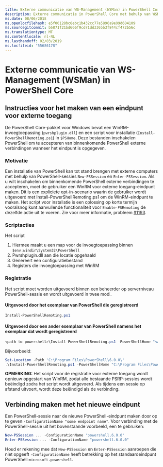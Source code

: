 ```yaml
---
title: Externe communicatie van WS-Management (WSMan) in PowerShell Core
description: Externe communicatie in PowerShell Core met behulp van WSMan
ms.date: 08/06/2018
ms.openlocfilehash: e5f00128bc8ebc1b432cc77a5896a9e09d684109
ms.sourcegitcommit: b6871f21bd666f9cd71dd336bb3f844cf472b56c
ms.translationtype: MT
ms.contentlocale: nl-NL
ms.lasthandoff: 02/03/2019
ms.locfileid: "55686178"
---
```

# <a name="ws-management-wsman-remoting-in-powershell-core"></a>Externe communicatie van WS-Management (WSMan) in PowerShell Core

## <a name="instructions-to-create-a-remoting-endpoint"></a>Instructies voor het maken van een eindpunt voor externe toegang

De PowerShell Core-pakket voor Windows bevat een WinRM-invoegtoepassing (`pwrshplugin.dll`) en een script voor installatie (`Install-PowerShellRemoting.ps1`) in `$PSHome`.
Deze bestanden inschakelen PowerShell om te accepteren van binnenkomende PowerShell externe verbindingen wanneer het eindpunt is opgegeven.

### <a name="motivation"></a>Motivatie

Een installatie van PowerShell kan tot stand brengen met externe computers met behulp van PowerShell-sessies `New-PSSession` en `Enter-PSSession`.
Als u wilt inschakelen om binnenkomende PowerShell externe verbindingen te accepteren, moet de gebruiker een WinRM voor externe toegang-eindpunt maken.
Dit is een expliciete opt-in-scenario waarin de gebruiker wordt uitgevoerd met Install-PowerShellRemoting.ps1 om de WinRM-eindpunt te maken.
Het script voor installatie is een oplossing op korte termijn vooralsnog kunt aanvullende functionaliteit voor `Enable-PSRemoting` de dezelfde actie uit te voeren.
Zie voor meer informatie, probleem [#1193](https://github.com/PowerShell/PowerShell/issues/1193).

### <a name="script-actions"></a>Scriptacties

Het script

1. Hiermee maakt u een map voor de invoegtoepassing binnen `$env:windir\System32\PowerShell`
1. Pwrshplugin.dll aan die locatie opgehaald
1. Genereert een configuratiebestand
1. Registers die invoegtoepassing met WinRM

### <a name="registration"></a>Registratie

Het script moet worden uitgevoerd binnen een beheerder op serverniveau PowerShell-sessie en wordt uitgevoerd in twee modi.

#### <a name="executed-by-the-instance-of-powershell-that-it-will-register"></a>Uitgevoerd door het exemplaar van PowerShell die geregistreerd

```powershell
Install-PowerShellRemoting.ps1
```

#### <a name="executed-by-another-instance-of-powershell-on-behalf-of-the-instance-that-it-will-register"></a>Uitgevoerd door een ander exemplaar van PowerShell namens het exemplaar dat wordt geregistreerd

```powershell
<path to powershell>\Install-PowerShellRemoting.ps1 -PowerShellHome "<absolute path to the instance's $PSHOME>"
```

Bijvoorbeeld:

```powershell
Set-Location -Path 'C:\Program Files\PowerShell\6.0.0\'
.\Install-PowerShellRemoting.ps1 -PowerShellHome "C:\Program Files\PowerShell\6.0.0\"
```

**OPMERKING:** Het script voor de registratie voor externe toegang wordt opnieuw opgestart van WinRM, zodat alle bestaande PSRP-sessies wordt beëindigd zodra het script wordt uitgevoerd. Als tijdens een sessie op afstand uitvoert, wordt deze beëindigd als de verbinding.

## <a name="how-to-connect-to-the-new-endpoint"></a>Verbinding maken met het nieuwe eindpunt

Een PowerShell-sessie naar de nieuwe PowerShell-eindpunt maken door op te geven `-ConfigurationName "some endpoint name"`. Voor verbinding met de PowerShell-sessie uit het bovenstaande voorbeeld, een te gebruiken:

```powershell
New-PSSession ... -ConfigurationName "powershell.6.0.0"
Enter-PSSession ... -ConfigurationName "powershell.6.0.0"
```

Houd er rekening mee dat `New-PSSession` en `Enter-PSSession` aanroepen die niet opgeeft `-ConfigurationName` heeft betrekking op het standaardeindpunt PowerShell `microsoft.powershell`.